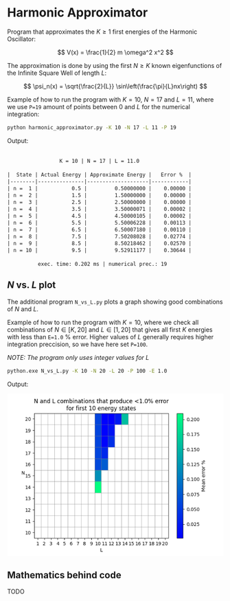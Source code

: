 # Harmonic Approximator

Program that approximates the $K \geq 1$ first energies of the Harmonic Oscillator:

$$
    V(x) = \frac{1}{2} m \omega^2 x^2
$$

The approximation is done by using the first $N \geq K$ known eigenfunctions of the Infinite Square Well of length $L$:

$$
    \psi_n(x) = \sqrt{\frac{2}{L}} \sin\left(\frac{\pi}{L}nx\right)
$$

Example of how to run the program with $K=10$, $N=17$  and $L=11$, where we use `P=19` amount of points between $0$ and $L$ for the numerical integration:

```bash
python harmonic_approximator.py -K 10 -N 17 -L 11 -P 19
```

Output:
```

                 K = 10 | N = 17 | L = 11.0

|  State | Actual Energy | Approximate Energy |   Error %  |
|--------|---------------|--------------------|------------|
| n =  1 |           0.5 |         0.50000000 |    0.00000 |
| n =  2 |           1.5 |         1.50000000 |    0.00000 |
| n =  3 |           2.5 |         2.50000000 |    0.00000 |
| n =  4 |           3.5 |         3.50000071 |    0.00002 |
| n =  5 |           4.5 |         4.50000105 |    0.00002 |
| n =  6 |           5.5 |         5.50006228 |    0.00113 |
| n =  7 |           6.5 |         6.50007180 |    0.00110 |
| n =  8 |           7.5 |         7.50208028 |    0.02774 |
| n =  9 |           8.5 |         8.50218462 |    0.02570 |
| n = 10 |           9.5 |         9.52911177 |    0.30644 |

          exec. time: 0.202 ms | numerical prec.: 19

```

## $N$ vs. $L$ plot

The additional program `N_vs_L.py` plots a graph showing good combinations of $N$ and $L$.

Example of how to run the program with $K=10$, where we check all combinations of $N \in [K, 20]$ and $L \in [1, 20]$ that gives all first $K$ energies with less than `E=1.0` % error. Higher values of $L$ generally requires higher integration preccision, so we have here set `P=100`.

*NOTE: The program only uses integer values for $L$*

```bash
python.exe N_vs_L.py -K 10 -N 20 -L 20 -P 100 -E 1.0
```

Output:

![](N_vs_L.png)

## Mathematics behind code

TODO